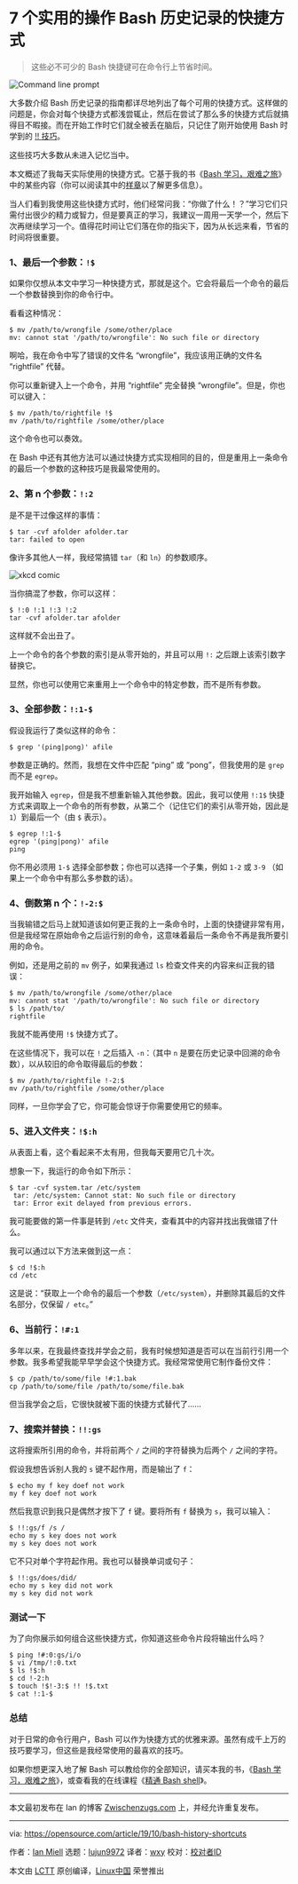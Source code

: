 [#]: collector: (lujun9972)
[#]: translator: (wxy)
[#]: reviewer: ( )
[#]: publisher: ( )
[#]: url: ( )
[#]: subject: (7 Bash history shortcuts you will actually use)
[#]: via: (https://opensource.com/article/19/10/bash-history-shortcuts)
[#]: author: (Ian Miell https://opensource.com/users/ianmiell)

7 个实用的操作 Bash 历史记录的快捷方式
======

>  这些必不可少的 Bash 快捷键可在命令行上节省时间。

![Command line prompt][1]

大多数介绍 Bash 历史记录的指南都详尽地列出了每个可用的快捷方式。这样做的问题是，你会对每个快捷方式都浅尝辄止，然后在尝试了那么多的快捷方式后就搞得目不暇接。而在开始工作时它们就全被丢在脑后，只记住了刚开始使用 Bash 时学到的 [!! 技巧][2]。

这些技巧大多数从未进入记忆当中。

本文概述了我每天实际使用的快捷方式。它基于我的书《[Bash 学习，艰难之旅][3]》中的某些内容（你可以阅读其中的[样章][4]以了解更多信息）。

当人们看到我使用这些快捷方式时，他们经常问我：“你做了什么！？”学习它们只需付出很少的精力或智力，但是要真正的学习，我建议一周用一天学一个，然后下次再继续学习一个。值得花时间让它们落在你的指尖下，因为从长远来看，节省的时间将很重要。

### 1、最后一个参数：`!$`

如果你仅想从本文中学习一种快捷方式，那就是这个。它会将最后一个命令的最后一个参数替换到你的命令行中。

看看这种情况：

```
$ mv /path/to/wrongfile /some/other/place
mv: cannot stat '/path/to/wrongfile': No such file or directory
```

啊哈，我在命令中写了错误的文件名 “wrongfile”，我应该用正确的文件名 “rightfile” 代替。

你可以重新键入上一个命令，并用 “rightfile” 完全替换 “wrongfile”。但是，你也可以键入：

```
$ mv /path/to/rightfile !$
mv /path/to/rightfile /some/other/place
```

这个命令也可以奏效。

在 Bash 中还有其他方法可以通过快捷方式实现相同的目的，但是重用上一条命令的最后一个参数的这种技巧是我最常使用的。

### 2、第 n 个参数：`!:2`

是不是干过像这样的事情：

```
$ tar -cvf afolder afolder.tar
tar: failed to open
```

像许多其他人一样，我经常搞错 `tar`（和 `ln`）的参数顺序。

![xkcd comic][5]

当你搞混了参数，你可以这样：

```
$ !:0 !:1 !:3 !:2
tar -cvf afolder.tar afolder
```

这样就不会出丑了。

上一个命令的各个参数的索引是从零开始的，并且可以用 `!:` 之后跟上该索引数字替换它。

显然，你也可以使用它来重用上一个命令中的特定参数，而不是所有参数。

### 3、全部参数：`!:1-$`

假设我运行了类似这样的命令：

```
$ grep '(ping|pong)' afile
```

参数是正确的。然而，我想在文件中匹配 “ping” 或 “pong”，但我使用的是 `grep` 而不是 `egrep`。

我开始输入 `egrep`，但是我不想重新输入其他参数。因此，我可以使用 `!:1$` 快捷方式来调取上一个命令的所有参数，从第二个（记住它们的索引从零开始，因此是 `1`）到最后一个（由 `$` 表示）。

```
$ egrep !:1-$
egrep '(ping|pong)' afile
ping
```

你不用必须用 `1-$` 选择全部参数；你也可以选择一个子集，例如 `1-2` 或 `3-9` （如果上一个命令中有那么多参数的话）。

### 4、倒数第 n 个：`!-2:$`

当我输错之后马上就知道该如何更正我的上一条命令时，上面的快捷键非常有用，但是我经常在原始命令之后运行别的命令，这意味着最后一条命令不再是我所要引用的命令。

例如，还是用之前的 `mv` 例子，如果我通过 `ls` 检查文件夹的内容来纠正我的错误：

```
$ mv /path/to/wrongfile /some/other/place
mv: cannot stat '/path/to/wrongfile': No such file or directory
$ ls /path/to/
rightfile
```

我就不能再使用 `!$` 快捷方式了。

在这些情况下，我可以在 `!` 之后插入 `-n`：（其中 `n` 是要在历史记录中回溯的命令数），以从较旧的命令取得最后的参数：

```
$ mv /path/to/rightfile !-2:$
mv /path/to/rightfile /some/other/place
```

同样，一旦你学会了它，你可能会惊讶于你需要使用它的频率。

### 5、进入文件夹：`!$:h`

从表面上看，这个看起来不太有用，但我每天要用它几十次。

想象一下，我运行的命令如下所示：

```
$ tar -cvf system.tar /etc/system
 tar: /etc/system: Cannot stat: No such file or directory
 tar: Error exit delayed from previous errors.
```

我可能要做的第一件事是转到 `/etc` 文件夹，查看其中的内容并找出我做错了什么。

我可以通过以下方法来做到这一点：

```
$ cd !$:h
cd /etc
```

这是说：“获取上一个命令的最后一个参数（`/etc/system`），并删除其最后的文件名部分，仅保留 `/ etc`。”

### 6、当前行：`!#:1`

多年以来，在我最终查找并学会之前，我有时候想知道是否可以在当前行引用一个参数。我多希望我能早早学会这个快捷方式。我经常常使用它制作备份文件：

```
$ cp /path/to/some/file !#:1.bak
cp /path/to/some/file /path/to/some/file.bak
```

但当我学会之后，它很快就被下面的快捷方式替代了……

### 7、搜索并替换：`!!:gs`

这将搜索所引用的命令，并将前两个 `/` 之间的字符替换为后两个 `/` 之间的字符。

假设我想告诉别人我的 `s` 键不起作用，而是输出了 `f`：

```
$ echo my f key doef not work
my f key doef not work
```

然后我意识到我只是偶然才按下了 `f` 键。要将所有 `f` 替换为 `s`，我可以输入：

```
$ !!:gs/f /s /
echo my s key does not work
my s key does not work
```

它不只对单个字符起作用。我也可以替换单词或句子：

```
$ !!:gs/does/did/
echo my s key did not work
my s key did not work
```

### 测试一下

为了向你展示如何组合这些快捷方式，你知道这些命令片段将输出什么吗？

```
$ ping !#:0:gs/i/o
$ vi /tmp/!:0.txt
$ ls !$:h
$ cd !-2:h
$ touch !$!-3:$ !! !$.txt
$ cat !:1-$
```

### 总结

对于日常的命令行用户，Bash 可以作为快捷方式的优雅来源。虽然有成千上万的技巧要学习，但这些是我经常使用的最喜欢的技巧。

如果你想更深入地了解 Bash 可以教给你的全部知识，请买本我的书，《[Bash 学习，艰难之旅][3]》，或查看我的在线课程《[精通 Bash shell][7]》。

* * *

本文最初发布在 Ian 的博客 [Zwischenzugs.com][8] 上，并经允许重复发布。

--------------------------------------------------------------------------------

via: https://opensource.com/article/19/10/bash-history-shortcuts

作者：[Ian Miell][a]
选题：[lujun9972][b]
译者：[wxy](https://github.com/wxy)
校对：[校对者ID](https://github.com/校对者ID)

本文由 [LCTT](https://github.com/LCTT/TranslateProject) 原创编译，[Linux中国](https://linux.cn/) 荣誉推出

[a]: https://opensource.com/users/ianmiell
[b]: https://github.com/lujun9972
[1]: https://opensource.com/sites/default/files/styles/image-full-size/public/lead-images/command_line_prompt.png?itok=wbGiJ_yg (Command line prompt)
[2]: https://opensource.com/article/18/5/bash-tricks
[3]: https://leanpub.com/learnbashthehardway
[4]: https://leanpub.com/learnbashthehardway/read_sample
[5]: https://opensource.com/sites/default/files/uploads/tar_2x.png (xkcd comic)
[6]: https://xkcd.com/1168/
[7]: https://www.educative.io/courses/master-the-bash-shell
[8]: https://zwischenzugs.com/2019/08/25/seven-god-like-bash-history-shortcuts-you-will-actually-use/
